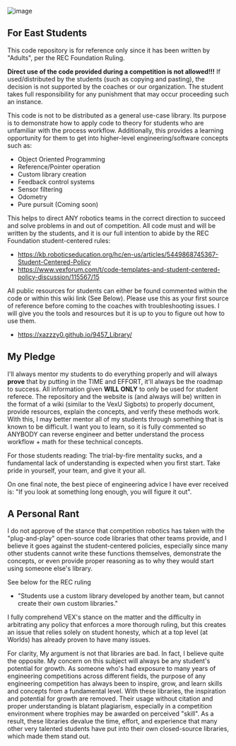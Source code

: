 ![image](https://github.com/user-attachments/assets/d1efa1b0-7bf6-4df5-b4d3-a61da0be6b11)

## For East Students

This code repository is for reference only since it has been written by "Adults", per the REC Foundation Ruling.

**Direct use of the code provided during a competition is not allowed!!!** If used/distributed by the students (such as copying and pasting),
the decision is not supported by the coaches or our organization. The student takes full responsibility for any punishment that may occur 
proceeding such an instance.

This code is not to be distributed as a general use-case library. Its purpose is to demonstrate how to apply code to theory for students who are
unfamiliar with the process workflow. Additionally, this provides a learning opportunity for them to get into higher-level engineering/software concepts such as:
 - Object Oriented Programming
 - Reference/Pointer operation
 - Custom library creation
 - Feedback control systems
 - Sensor filtering
 - Odometry
 - Pure pursuit (Coming soon)

This helps to direct ANY robotics teams in the correct direction to succeed and solve problems in and 
out of competition. All code must and will be written by the students, and it is our full intention to abide
by the REC Foundation student-centered rules: 

 - https://kb.roboticseducation.org/hc/en-us/articles/5449868745367-Student-Centered-Policy 
 - https://www.vexforum.com/t/code-templates-and-student-centered-policy-discussion/115567/15

All public resources for students can either be found commented within the code or within this wiki link (See Below). Please use
this as your first source of reference before coming to the coaches with troubleshooting issues. I will give you the tools and resources
but it is up to you to figure out how to use them.
- https://xazzzy0.github.io/9457_Library/

## My Pledge
I'll always mentor my students to do everything properly and will always **prove** that by putting in the TIME and EFFORT, it'll always be the roadmap to success. All information given **WILL ONLY** to only be used for student referece. The repository and the website is (and always will be) written in the format of a wiki (similar to the VexU Sigbots) to properly document, provide resources, explain the concepts, and verify these methods work. With this, I may better mentor all of my students through something that is known to be difficult. I want you to learn, so it is fully commented so ANYBODY can reverse engineer and better understand the process workflow + math for these technical concepts.

For those students reading: The trial-by-fire mentality sucks, and a fundamental lack of understanding is expected when you first start. Take pride in yourself, your team, and give it your all. 

On one final note, the best piece of engineering advice I have ever received is: "If you look at something long enough, you will figure it out".

## A Personal Rant

I do not approve of the stance that competition robotics has taken with the "plug-and-play"  open-source code libraries that other teams provide, and I believe it goes against the student-centered policies, especially since many other students 
cannot write these functions themselves, demonstrate the concepts, or even provide proper reasoning as to why they would start using someone else's library.

See below for the REC ruling 
- "Students use a custom library developed by another team, but cannot create their own custom libraries." 

I fully comprehend VEX's stance on the matter and the difficulty in arbitrating any policy that enforces a more thorough ruling, but this creates an issue that relies solely on student honesty, which at a top level (at Worlds) has already 
proven to have many issues. 

For clarity, My argument is not that libraries are bad. In fact, I believe quite the opposite. My concern on this subject will always be any student's potential for growth. As someone who's had exposure to many years of engineering competitions across different fields, 
the purpose of any engineering competition has always been to inspire, grow, and learn skills and concepts from a fundamental level. With these libraries, the inspiration and potential for growth are removed. Their usage without citation and proper understanding is blatant plagiarism, especially in a competition environment where trophies may be awarded on perceived "skill".  As a result, these libraries devalue the time, effort, and experience that many 
other very talented students have put into their own closed-source libraries, which made them stand out. 
